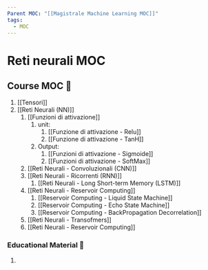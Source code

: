 ```yaml
---
Parent MOC: "[[Magistrale Machine Learning MOC]]"
tags:
  - MOC
---
```

# Reti neurali MOC

## Course MOC  📒
1. [[Tensori]]
2. [[Reti Neurali (NN)]]
	1. [[Funzioni di attivazione]]
		1. unit:
			1. [[Funzione di attivazione - Relu]]
			2. [[Funzione di attivazione - TanH]]
		2. Output:
			1. [[Funzioni di attivazione - Sigmoide]]
			2. [[Funzioni di attivazione - SoftMax]]
	2. [[Reti Neurali - Convoluzionali (CNN)]]
	3. [[Reti Neurali - Ricorrenti (RNN)]]
		1. [[Reti Neurali - Long Short-term Memory (LSTM)]]
	4. [[Reti Neurali - Reservoir Computing]]
		1. [[Reservoir Computing - Liquid State Machine]]
		2. [[Reservoir Computing - Echo State Machine]]
		3. [[Reservoir Computing - BackPropagation Decorrelation]]
	5. [[Reti Neurali - Transofmers]]
	6. [[Reti Neurali - Reservoir Computing]]



### Educational Material 🧱
1. 
